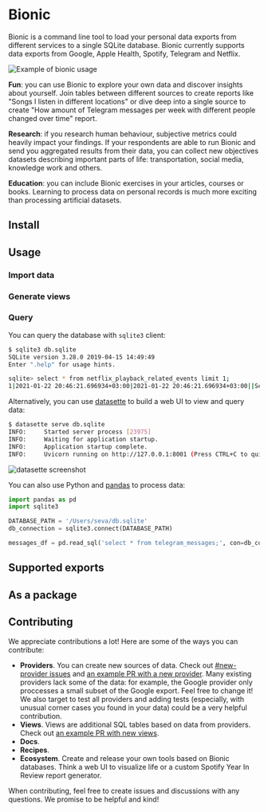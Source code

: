 # Bionic
Bionic is a command line tool to load your personal data exports from different services to a single SQLite database. Bionic currently supports data exports from Google, Apple Health, Spotify, Telegram and Netflix.

![Example of bionic usage](https://user-images.githubusercontent.com/6896447/108770008-dc6c4b80-756a-11eb-97ae-b6b84b21831f.png)

**Fun**: you can use Bionic to explore your own data and discover insights about yourself. Join tables between different sources to create reports like "Songs I listen in different locations" or dive deep into a single source to create "How amount of Telegram messages per week with different people changed over time" report.

**Research**: if you research human behaviour, subjective metrics could heavily impact your findings. If your respondents are able to run Bionic and send you aggregated results from their data, you can collect new objectives datasets describing important parts of life: transportation, social media, knowledge work and others.

**Education**: you can include Bionic exercises in your articles, courses or books. Learning to process data on personal records is much more exciting than processing artificial datasets. 

## Install


## Usage

### Import data

### Generate views

### Query

You can query the database with  ```sqlite3``` client:
```bash
$ sqlite3 db.sqlite                                               
SQLite version 3.28.0 2019-04-15 14:49:49
Enter ".help" for usage hints.

sqlite> select * from netflix_playback_related_events limit 1;
1|2021-01-22 20:46:21.696934+03:00|2021-01-22 20:46:21.696934+03:00||Seva|How I Met Your Mother: Season 1: "Come On"|Apple iPhone XR|RU|2020-12-30 20:14:21+00:00
```

Alternatively, you can use [datasette](https://github.com/simonw/datasette) to build a web UI to view and query data:

```bash
$ datasette serve db.sqlite
INFO:     Started server process [23975]
INFO:     Waiting for application startup.
INFO:     Application startup complete.
INFO:     Uvicorn running on http://127.0.0.1:8001 (Press CTRL+C to quit)
```

![datasette screenshot](https://user-images.githubusercontent.com/6896447/108776053-eb56fc00-7572-11eb-9081-1732cdc4a3bd.png)

You can also use Python and [pandas](https://pandas.pydata.org/) to process data:
```python
import pandas as pd
import sqlite3

DATABASE_PATH = '/Users/seva/db.sqlite'
db_connection = sqlite3.connect(DATABASE_PATH)

messages_df = pd.read_sql('select * from telegram_messages;', con=db_connection)
```

## Supported exports


## As a package

## Contributing

We appreciate contributions a lot! Here are some of the ways you can contribute:

* **Providers**. You can create new sources of data. Check out [#new-provider issues](https://github.com/bionic-dev/bionic/issues?q=is%3Aissue+is%3Aopen+label%3Anew-provider) and [an example PR with a new provider](https://github.com/bionic-dev/bionic/pull/41). Many existing providers lack some of the data: for example, the Google provider only proccesses a small subset of the Google export. Feel free to change it! We also target to test all providers and adding tests (especially, with unusual corner cases you found in your data) could be a very helpful contribution.
* **Views**. Views are additional SQL tables based on data from providers. Check out [an example PR with new views](https://github.com/bionic-dev/bionic/pull/29/files).
* **Docs**. 
* **Recipes**.
* **Ecosystem**. Create and release your own tools based on Bionic databases. Think a web UI to visualize life or a custom Spotify Year In Review report generator.

When contributing, feel free to create issues and discussions with any questions. We promise to be helpful and kind!
